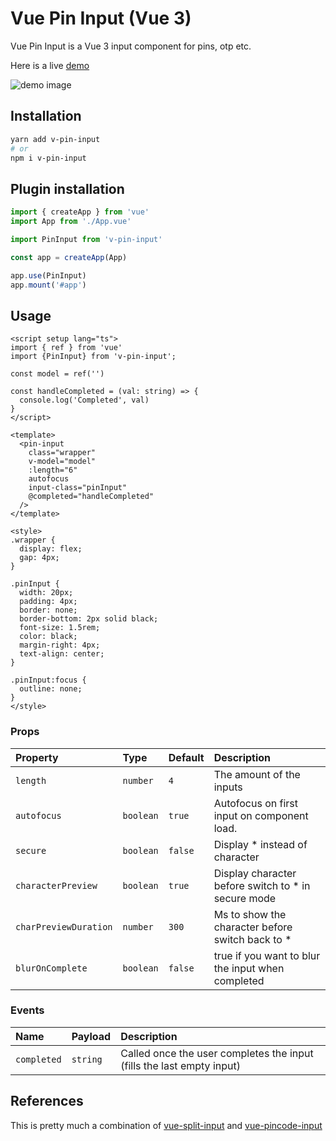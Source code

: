 # Vue Pin Input (Vue 3)

Vue Pin Input is a Vue 3 input component for pins, otp etc.

Here is a live [demo](https://kamnakis.github.io/v-pin-input-demo/)

![demo image](https://i.ibb.co/JHPLYWg/image.png)


## Installation


```bash
yarn add v-pin-input
# or
npm i v-pin-input
```


## Plugin installation
```ts
import { createApp } from 'vue'
import App from './App.vue'

import PinInput from 'v-pin-input'

const app = createApp(App)

app.use(PinInput)
app.mount('#app')
```

## Usage
```vue
<script setup lang="ts">
import { ref } from 'vue'
import {PinInput} from 'v-pin-input';

const model = ref('')

const handleCompleted = (val: string) => {
  console.log('Completed', val)
}
</script>

<template>
  <pin-input
    class="wrapper"
    v-model="model"
    :length="6"
    autofocus
    input-class="pinInput"
    @completed="handleCompleted"
  />
</template>

<style>
.wrapper {
  display: flex;
  gap: 4px;
}

.pinInput {
  width: 20px;
  padding: 4px;
  border: none;
  border-bottom: 2px solid black;
  font-size: 1.5rem;
  color: black;
  margin-right: 4px;
  text-align: center;
}

.pinInput:focus {
  outline: none;
}
</style>
```


### Props
| Property              | Type       | Default  | Description |
| :-------------------- | :--------- | :------- | :---------- |
| `length` | `number`     | `4`   | The amount of the inputs |
| `autofocus`       | `boolean`     | `true`   | Autofocus on first input on component load. |
| `secure`       | `boolean`     | `false`   | Display * instead of character |
| `characterPreview`       | `boolean`     | `true`   | Display character before switch to * in secure mode |
| `charPreviewDuration`       | `number`     | `300`   | Ms to show the character before switch back to * |
| `blurOnComplete`       | `boolean`     | `false`   | true if you want to blur the input when completed |


### Events
| Name                  | Payload              | Description |
| :-------------------- | :--------- | :---------- |
| `completed`           | `string`             | Called once the user completes the input (fills the last empty input) |


## References
This is pretty much a combination of [vue-split-input](https://github.com/dammy001/vue-split-input) and [vue-pincode-input](https://github.com/Seokky/vue-pincode-input)

